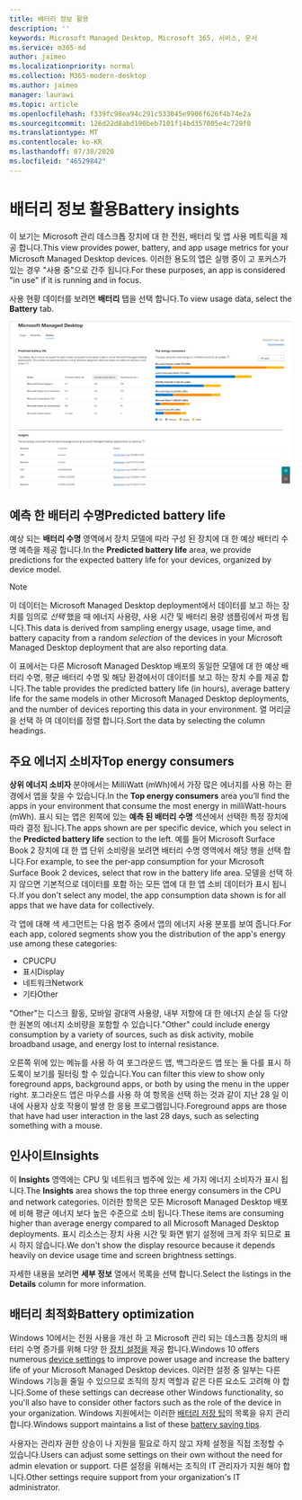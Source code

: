 ```yaml
---
title: 배터리 정보 활용
description: ''
keywords: Microsoft Managed Desktop, Microsoft 365, 서비스, 문서
ms.service: m365-md
author: jaimeo
ms.localizationpriority: normal
ms.collection: M365-modern-desktop
ms.author: jaimeo
manager: laurawi
ms.topic: article
ms.openlocfilehash: f339fc98ea94c291c533045e9906f626f4b74e2a
ms.sourcegitcommit: 126d22d8abd190beb7101f14bd357005e4c729f0
ms.translationtype: MT
ms.contentlocale: ko-KR
ms.lasthandoff: 07/30/2020
ms.locfileid: "46529842"
---
```

# <a name="battery-insights"></a><span data-ttu-id="4f0be-103">배터리 정보 활용</span><span class="sxs-lookup"><span data-stu-id="4f0be-103">Battery insights</span></span>
<span data-ttu-id="4f0be-104">이 보기는 Microsoft 관리 데스크톱 장치에 대 한 전원, 배터리 및 앱 사용 메트릭을 제공 합니다.</span><span class="sxs-lookup"><span data-stu-id="4f0be-104">This view provides power, battery, and app usage metrics for your Microsoft Managed Desktop devices.</span></span> <span data-ttu-id="4f0be-105">이러한 용도의 앱은 실행 중이 고 포커스가 있는 경우 "사용 중"으로 간주 됩니다.</span><span class="sxs-lookup"><span data-stu-id="4f0be-105">For these purposes, an app is considered "in use" if it is running and in focus.</span></span>

<span data-ttu-id="4f0be-106">사용 현황 데이터를 보려면 **배터리** 탭을 선택 합니다.</span><span class="sxs-lookup"><span data-stu-id="4f0be-106">To view usage data, select the **Battery** tab.</span></span>

![배터리 창: 왼쪽 위에 있는 각 장치에 대해 예상 되는 배터리 수명 모델입니다.](../../media/insights_battery.png)

## <a name="predicted-battery-life"></a><span data-ttu-id="4f0be-109">예측 한 배터리 수명</span><span class="sxs-lookup"><span data-stu-id="4f0be-109">Predicted battery life</span></span>

<span data-ttu-id="4f0be-110">예상 되는 **배터리 수명** 영역에서 장치 모델에 따라 구성 된 장치에 대 한 예상 배터리 수명 예측을 제공 합니다.</span><span class="sxs-lookup"><span data-stu-id="4f0be-110">In the **Predicted battery life** area, we provide predictions for the expected battery life for your devices, organized by device model.</span></span>

> [!NOTE]
> <span data-ttu-id="4f0be-111">이 데이터는 Microsoft Managed Desktop deployment에서 데이터를 보고 하는 장치를 임의로 <em>선택</em> 했을 때 에너지 사용량, 사용 시간 및 배터리 용량 샘플링에서 파생 됩니다.</span><span class="sxs-lookup"><span data-stu-id="4f0be-111">This data is derived from sampling energy usage, usage time, and battery capacity from a random <em>selection</em> of the devices in your Microsoft Managed Desktop deployment that are also reporting data.</span></span>

<span data-ttu-id="4f0be-112">이 표에서는 다른 Microsoft Managed Desktop 배포의 동일한 모델에 대 한 예상 배터리 수명, 평균 배터리 수명 및 해당 환경에서이 데이터를 보고 하는 장치 수를 제공 합니다.</span><span class="sxs-lookup"><span data-stu-id="4f0be-112">The table provides the predicted battery life (in hours), average battery life for the same models in other Microsoft Managed Desktop deployments, and the number of devices reporting this data in your environment.</span></span> <span data-ttu-id="4f0be-113">열 머리글을 선택 하 여 데이터를 정렬 합니다.</span><span class="sxs-lookup"><span data-stu-id="4f0be-113">Sort the data by selecting the column headings.</span></span>



## <a name="top-energy-consumers"></a><span data-ttu-id="4f0be-114">주요 에너지 소비자</span><span class="sxs-lookup"><span data-stu-id="4f0be-114">Top energy consumers</span></span>

<span data-ttu-id="4f0be-115">**상위 에너지 소비자** 분야에서는 MilliWatt (mWh)에서 가장 많은 에너지를 사용 하는 환경에서 앱을 찾을 수 있습니다.</span><span class="sxs-lookup"><span data-stu-id="4f0be-115">In the **Top energy consumers** area you’ll find the apps in your environment that consume the most energy in milliWatt-hours (mWh).</span></span> <span data-ttu-id="4f0be-116">표시 되는 앱은 왼쪽에 있는 **예측 된 배터리 수명** 섹션에서 선택한 특정 장치에 따라 결정 됩니다.</span><span class="sxs-lookup"><span data-stu-id="4f0be-116">The apps shown are per specific device, which you select in the **Predicted battery life** section to the left.</span></span> <span data-ttu-id="4f0be-117">예를 들어 Microsoft Surface Book 2 장치에 대 한 앱 단위 소비량을 보려면 배터리 수명 영역에서 해당 행을 선택 합니다.</span><span class="sxs-lookup"><span data-stu-id="4f0be-117">For example, to see the per-app consumption for your Microsoft Surface Book 2 devices, select that row in the battery life area.</span></span> <span data-ttu-id="4f0be-118">모델을 선택 하지 않으면 기본적으로 데이터를 포함 하는 모든 앱에 대 한 앱 소비 데이터가 표시 됩니다.</span><span class="sxs-lookup"><span data-stu-id="4f0be-118">If you don't select any model, the app consumption data shown is for all apps that we have data for collectively.</span></span>

 <span data-ttu-id="4f0be-119">각 앱에 대해 색 세그먼트는 다음 범주 중에서 앱의 에너지 사용 분포를 보여 줍니다.</span><span class="sxs-lookup"><span data-stu-id="4f0be-119">For each app, colored segments show you the distribution of the app's energy use among these categories:</span></span>

- <span data-ttu-id="4f0be-120">CPU</span><span class="sxs-lookup"><span data-stu-id="4f0be-120">CPU</span></span>
- <span data-ttu-id="4f0be-121">표시</span><span class="sxs-lookup"><span data-stu-id="4f0be-121">Display</span></span>
- <span data-ttu-id="4f0be-122">네트워크</span><span class="sxs-lookup"><span data-stu-id="4f0be-122">Network</span></span>
- <span data-ttu-id="4f0be-123">기타</span><span class="sxs-lookup"><span data-stu-id="4f0be-123">Other</span></span>

<span data-ttu-id="4f0be-124">"Other"는 디스크 활동, 모바일 광대역 사용량, 내부 저항에 대 한 에너지 손실 등 다양 한 원본의 에너지 소비량을 포함할 수 있습니다.</span><span class="sxs-lookup"><span data-stu-id="4f0be-124">"Other" could include energy consumption by a variety of sources, such as disk activity, mobile broadband usage, and energy lost to internal resistance.</span></span> 

<span data-ttu-id="4f0be-125">오른쪽 위에 있는 메뉴를 사용 하 여 포그라운드 앱, 백그라운드 앱 또는 둘 다를 표시 하도록이 보기를 필터링 할 수 있습니다.</span><span class="sxs-lookup"><span data-stu-id="4f0be-125">You can filter this view to show only foreground apps, background apps, or both by using the menu in the upper right.</span></span> <span data-ttu-id="4f0be-126">포그라운드 앱은 마우스를 사용 하 여 항목을 선택 하는 것과 같이 지난 28 일 이내에 사용자 상호 작용이 발생 한 응용 프로그램입니다.</span><span class="sxs-lookup"><span data-stu-id="4f0be-126">Foreground apps are those that have had user interaction in the last 28 days, such as selecting something with a mouse.</span></span>

## <a name="insights"></a><span data-ttu-id="4f0be-127">인사이트</span><span class="sxs-lookup"><span data-stu-id="4f0be-127">Insights</span></span>

<span data-ttu-id="4f0be-128">이 **Insights** 영역에는 CPU 및 네트워크 범주에 있는 세 가지 에너지 소비자가 표시 됩니다.</span><span class="sxs-lookup"><span data-stu-id="4f0be-128">The **Insights** area shows the top three energy consumers in the CPU and network categories.</span></span> <span data-ttu-id="4f0be-129">이러한 항목은 모든 Microsoft Managed Desktop 배포에 비해 평균 에너지 보다 높은 수준으로 소비 됩니다.</span><span class="sxs-lookup"><span data-stu-id="4f0be-129">These items are consuming higher than average energy compared to all Microsoft Managed Desktop deployments.</span></span> <span data-ttu-id="4f0be-130">표시 리소스는 장치 사용 시간 및 화면 밝기 설정에 크게 좌우 되므로 표시 하지 않습니다.</span><span class="sxs-lookup"><span data-stu-id="4f0be-130">We don't show the display resource because it depends heavily on device usage time and screen brightness settings.</span></span> 

<span data-ttu-id="4f0be-131">자세한 내용을 보려면 **세부 정보** 열에서 목록을 선택 합니다.</span><span class="sxs-lookup"><span data-stu-id="4f0be-131">Select the listings in the **Details** column for more information.</span></span>

## <a name="battery-optimization"></a><span data-ttu-id="4f0be-132">배터리 최적화</span><span class="sxs-lookup"><span data-stu-id="4f0be-132">Battery optimization</span></span>

<span data-ttu-id="4f0be-133">Windows 10에서는 전원 사용을 개선 하 고 Microsoft 관리 되는 데스크톱 장치의 배터리 수명 증가를 위해 다양 한 [장치 설정을](https://support.microsoft.com/help/20443/windows-10-battery-saving-tips) 제공 합니다.</span><span class="sxs-lookup"><span data-stu-id="4f0be-133">Windows 10 offers numerous [device settings](https://support.microsoft.com/help/20443/windows-10-battery-saving-tips) to improve power usage and increase the battery life of your Microsoft Managed Desktop devices.</span></span> <span data-ttu-id="4f0be-134">이러한 설정 중 일부는 다른 Windows 기능을 줄일 수 있으므로 조직의 장치 역할과 같은 다른 요소도 고려해 야 합니다.</span><span class="sxs-lookup"><span data-stu-id="4f0be-134">Some of these settings can decrease other Windows functionality, so you'll also have to consider other factors such as the role of the device in your organization.</span></span> <span data-ttu-id="4f0be-135">Windows 지원에서는 이러한 [배터리 저장 팁](https://support.microsoft.com/help/20443/windows-10-battery-saving-tips)의 목록을 유지 관리 합니다.</span><span class="sxs-lookup"><span data-stu-id="4f0be-135">Windows support maintains a list of these [battery saving tips](https://support.microsoft.com/help/20443/windows-10-battery-saving-tips).</span></span>

<span data-ttu-id="4f0be-136">사용자는 관리자 권한 상승이 나 지원을 필요로 하지 않고 자체 설정을 직접 조정할 수 있습니다.</span><span class="sxs-lookup"><span data-stu-id="4f0be-136">Users can adjust some settings on their own without the need for admin elevation or support.</span></span> <span data-ttu-id="4f0be-137">다른 설정을 위해서는 조직의 IT 관리자가 지원 해야 합니다.</span><span class="sxs-lookup"><span data-stu-id="4f0be-137">Other settings require support from your organization's IT administrator.</span></span>
